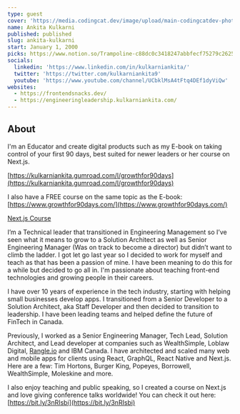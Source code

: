 ```yaml
---
type: guest
cover: 'https://media.codingcat.dev/image/upload/main-codingcatdev-photo/podcast-guest/kulkarniankita9'
name: Ankita Kulkarni
published: published
slug: ankita-kulkarni
start: January 1, 2000
picks: https://www.notion.so/Trampoline-c88dc0c3418247abbfecf75279c26255, https://www.notion.so/Snapify-dd77dc1af12f4f6ba5b21fe6416e3e78, https://www.notion.so/Open-AI-8dcaa664adbb4b6ab60e0973508f584d
socials:
  linkedin: 'https://www.linkedin.com/in/kulkarniankita/'
  twitter: 'https://twitter.com/kulkarniankita9'
  youtube: 'https://www.youtube.com/channel/UCbklMsA4tFtq4DEf1dyViQw'
websites:
  - https://frontendsnacks.dev/
  - https://engineeringleadership.kulkarniankita.com/
---
```


## About

I'm an Educator and create digital products such as my E-book on taking control of your first 90 days, best suited for newer leaders or her course on Next.js.

[https://kulkarniankita.gumroad.com/l/growthfor90days](https://kulkarniankita.gumroad.com/l/growthfor90days)

I also have a FREE course on the same topic as the E-book: [https://www.growthfor90days.com/](https://www.growthfor90days.com/)

[Next.js Course](https://kulkarniankita.com/courses/next.js)

I’m a Technical leader that transitioned in Engineering Management so I’ve seen what it means to grow to a Solution Architect as well as Senior Engineering Manager (Was on track to become a director) but didn’t want to climb the ladder. I got let go last year so I decided to work for myself and teach as that has been a passion of mine. I have been meaning to do this for a while but decided to go all in. I'm passionate about teaching front-end technologies and growing people in their careers.

I have over 10 years of experience in the tech industry, starting with helping small businesses develop apps. I transitioned from a Senior Developer to a Solution Architect, aka Staff Developer and then decided to transition to leadership. I have been leading teams and helped define the future of FinTech in Canada.

Previously, I worked as a Senior Engineering Manager, Tech Lead, Solution Architect, and Lead developer at companies such as WealthSimple, Loblaw Digital, [Rangle.io](https://rangle.io) and IBM Canada. I have architected and scaled many web and mobile apps for clients using React, GraphQL, React Native and Next.js. Here are a few: Tim Hortons, Burger King, Popeyes, Borrowell, WealthSimple, Moleskine and more.

I also enjoy teaching and public speaking, so I created a course on Next.js and love giving conference talks worldwide! You can check it out here: [https://bit.ly/3nRIsbi](https://bit.ly/3nRIsbi)
